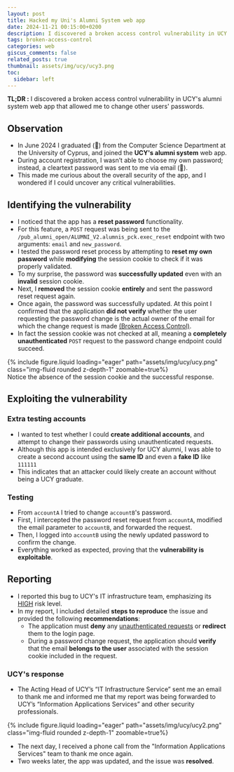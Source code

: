 ```yaml
---
layout: post
title: Hacked my Uni's Alumni System web app
date: 2024-11-21 00:15:00+0200
description: I discovered a broken access control vulnerability in UCY's alumni system web app that allowed me to change other users' passwords.
tags: broken-access-control
categories: web
giscus_comments: false
related_posts: true
thumbnail: assets/img/ucy/ucy3.png
toc:
  sidebar: left
---
```


**TL;DR :** I discovered a broken access control vulnerability in UCY's alumni system web app that allowed me to change other users' passwords.

## Observation
- In June 2024 I graduated (🎉) from the Computer Science Department at the University of Cyprus, and joined the **UCY's alumni system** web app.
- During account registration, I wasn’t able to choose my own password; instead, a cleartext password was sent to me via email (🤔).
- This made me curious about the overall security of the app, and I wondered if I could uncover any critical vulnerabilities.

## Identifying the vulnerability
- I noticed that the app has a **reset password** functionality.
- For this feature, a `POST` request was being sent to the `/pub_alumni_open/ALUMNI_V2.alumnis_pck.exec_reset` endpoint with two arguments: `email` and `new_password`.
- I tested the password reset process by attempting to **reset my own password** while **modifying** the session cookie to check if it was properly validated.
- To my surprise, the password was **successfully updated** even with an **invalid** session cookie.
- Next, I **removed** the session cookie **entirely** and sent the password reset request again.
- Once again, the password was successfully updated. At this point I confirmed that the application **did not verify** whether the user requesting the password change is the actual owner of the email for which the change request is made [(Broken Access Control)](https://portswigger.net/web-security/access-control).
- In fact the session cookie was not checked at all, meaning a **completely unauthenticated** `POST` request to the password change endpoint could succeed.
<div class="row mt-3">
    <div class="col-sm mt-3 mt-md-0">
        {% include figure.liquid loading="eager" path="assets/img/ucy/ucy.png" class="img-fluid rounded z-depth-1" zoomable=true%}
    </div>
</div>
<div class="caption">
    Notice the absence of the session cookie and the successful
response.
</div>

## Exploiting the vulnerability

### Extra testing accounts

- I wanted to test whether I could **create additional accounts**, and attempt to change their passwords using unauthenticated requests.
- Although this app is intended exclusively for UCY alumni, I was able to create a second account using the **same ID** and even a **fake ID** like `111111`
- This indicates that an attacker could likely create an account without being a UCY graduate.

### Testing 
- From `accountA` I tried to change `accountB`'s password.
- First, I intercepted the password reset request from `accountA`, modified the email parameter to `accountB`, and forwarded the request.
- Then, I logged into `accountB` using the newly updated password to confirm the change.
- Everything worked as expected, proving that the **vulnerability is exploitable**.

## Reporting
- I reported this bug to UCY's IT infrastructure team, emphasizing its <u>HIGH</u> risk level.
- In my report, I included detailed **steps to reproduce** the issue and provided the following **recommendations**:
  - The application must **deny** any <u>unauthenticated requests</u> or **redirect** them to the login page.
  - During a password change request, the application should **verify** that the email **belongs to the user** associated with the session cookie included in the request.

### UCY's response
- The Acting Head of UCY’s “IT Infrastructure Service” sent me an email to thank me and informed me that my report was being forwarded to UCY’s “Information Applications Services” and other security professionals.
<div class="row mt-3">
    <div class="col-sm mt-3 mt-md-0">
        {% include figure.liquid loading="eager" path="assets/img/ucy/ucy2.png" class="img-fluid rounded z-depth-1" zoomable=true%}
    </div>
</div>

- The next day, I received a phone call from the "Information Applications Services" team to thank me once again.
- Two weeks later, the app was updated, and the issue was **resolved**.



